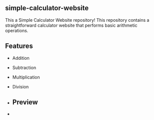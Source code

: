 ## simple-calculator-website
This a Simple Calculator Website repository! This repository contains a straightforward calculator website that performs basic arithmetic operations.

## Features

- Addition
- Subtraction
- Multiplication
- Division

- ## Preview
- 
